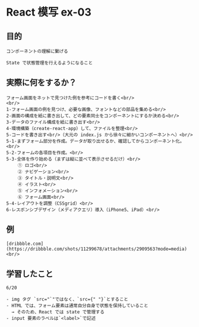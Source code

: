 <h1 color="darkseagreen">React 模写 ex-03</h1>

## 目的

    コンポーネントの理解に繋げる

    State で状態管理を行えるようになること

## 実際に何をするか？

    フォーム画面をネットで見つけた例を参考にコードを書く<br/>
    <br/>
    1-フォーム画面の例を見つけ、必要な画像、フォントなどの部品を集める<br/>
    2-画面の構成を紙に書き出して、どの要素同士をコンポーネントにするか決める<br/>
    3-データのファイル構成を紙に書き出す<br/>
    4-環境構築（create-react-app）して、ファイルを整理<br/>
    5-コードを書き出す<br/>（大元の index.js から徐々に細かいコンポーネントへ）<br/>
    5-1-まずフォーム部分を作成。データが取り出せるか、確認してからコンポーネント化。<br/>
    5-2-フォームの各項目を作成。<br/>
    5-3-全体を作り始める（まずは縦に並べて表示させるだけ）<br/>
    　　 ① ロゴ<br/>
    　　 ② ナビゲーション<br/>
    　　 ③ タイトル・説明文<br/>
    　　 ④ イラスト<br/>
    　　 ⑤ インフォメーション<br/>
    　　 ⑥ フォーム画面<br/>
    5-4-レイアウトを調整（CSSgrid）<br/>
    6-レスポンシブデザイン（メディアクエリ）導入（iPhone5、iPad）<br/>

## 例

    [dribbble.com](https://dribbble.com/shots/11299678/attachments/2909563?mode=media)<br/>

## 学習したこと

    6/20

    - img タグ `src="`"ではなく、`src={" "}`とすること
    - HTML では、フォーム要素は通常自分自身で状態を保持していること
      → そのため、React では state で管理する
    - input 要素のラベルは`<label>`で記述
